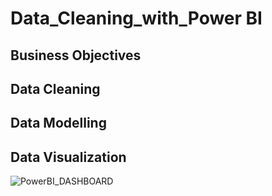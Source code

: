 # Data_Cleaning_with_Power BI

## Business Objectives

## Data Cleaning

## Data Modelling

## Data Visualization

![PowerBI_DASHBOARD](https://github.com/mayowa-hub/Data_Cleaning_with_SQL/assets/129955412/d6cf95d8-cba0-4c03-a272-8168849b28d8)
